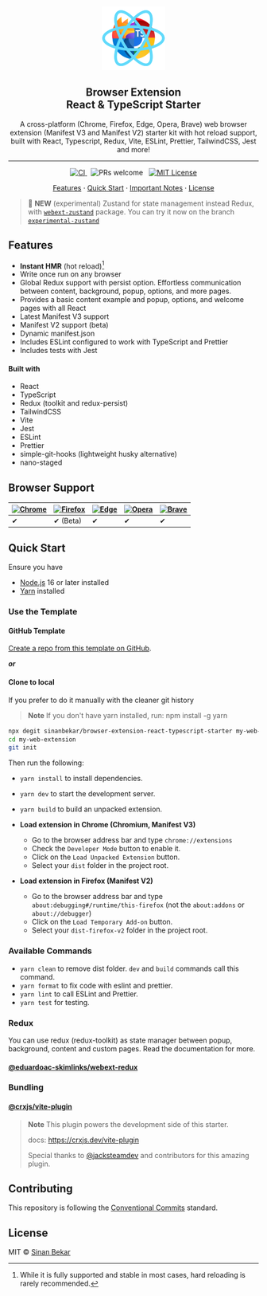 <div align="center">
  <br>
 <img src="https://raw.githubusercontent.com/sinanbekar/browser-extension-react-typescript-starter/main/public/images/extension_128.png" alt="Browser Extension React & TypeScript Starter" width="128">
  <br>
  <h2>
    Browser Extension <br>
    React & TypeScript Starter
    <br>
  </h2>
</div>

<p align="center">A cross-platform (Chrome, Firefox, Edge, Opera, Brave) web browser extension (Manifest V3 and Manifest V2) starter kit with hot reload support, built with React, Typescript, Redux, Vite, ESLint, Prettier, TailwindCSS, Jest and more! </p>
<hr />

<div align="center" >
  <a href="https://github.com/sinanbekar/browser-extension-react-typescript-starter/actions">
    <img src="https://github.com/sinanbekar/browser-extension-react-typescript-starter/actions/workflows/ci.yml/badge.svg" alt="CI">
  </a>
    &nbsp;
  <a>
    <img src="https://img.shields.io/badge/PRs-welcome-brightgreen.svg" alt="PRs welcome">
  </a>
    &nbsp;
  <a href="https://github.com/sinanbekar/browser-extension-react-typescript-starter/blob/main/LICENSE">
    <img src="https://img.shields.io/apm/l/atomic-design-ui.svg" alt="MIT License">
  </a>

</div>

<p align="center">
  <a href="#features">Features</a> ·
  <a href="#quick-start">Quick Start</a> ·
  <a href="#important-notes">Important Notes</a> ·
  <a href="#license">License</a>
</p>

> 🚀 **NEW** (experimental) Zustand for state management instead Redux, with [`webext-zustand`](https://github.com/sinanbekar/webext-zustand) package. You can try it now on the branch [`experimental-zustand`](https://github.com/sinanbekar/browser-extension-react-typescript-starter/tree/experimental-zustand)

## Features

- **Instant HMR** (hot reload)[^1]
- Write once run on any browser
- Global Redux support with persist option. Effortless communication between content, background, popup, options, and more pages.
- Provides a basic content example and popup, options, and welcome pages with all React
- Latest Manifest V3 support
- Manifest V2 support (beta)
- Dynamic manifest.json
- Includes ESLint configured to work with TypeScript and Prettier
- Includes tests with Jest

#### Built with

- React
- TypeScript
- Redux (toolkit and redux-persist)
- TailwindCSS
- Vite
- Jest
- ESLint
- Prettier
- simple-git-hooks (lightweight husky alternative)
- nano-staged

[^1]: While it is fully supported and stable in most cases, hard reloading is rarely recommended.

## Browser Support

| [![Chrome](https://raw.github.com/alrra/browser-logos/master/src/chrome/chrome_48x48.png)](/) | [![Firefox](https://raw.github.com/alrra/browser-logos/master/src/firefox/firefox_48x48.png)](/) | [![Edge](https://raw.github.com/alrra/browser-logos/master/src/edge/edge_48x48.png)](/) | [![Opera](https://raw.github.com/alrra/browser-logos/master/src/opera/opera_48x48.png)](/) | [![Brave](https://raw.github.com/alrra/browser-logos/master/src/brave/brave_48x48.png)](/) |
| --------------------------------------------------------------------------------------------- | ------------------------------------------------------------------------------------------------ | --------------------------------------------------------------------------------------- | ------------------------------------------------------------------------------------------ | ------------------------------------------------------------------------------------------ |
| ✔                                                                                             | ✔ (Beta)                                                                                         | ✔                                                                                       | ✔                                                                                          | ✔                                                                                          |

## Quick Start

Ensure you have

- [Node.js](https://nodejs.org) 16 or later installed
- [Yarn](https://yarnpkg.com) installed

### Use the Template

#### GitHub Template

[Create a repo from this template on GitHub](https://github.com/sinanbekar/browser-extension-react-typescript-starter/generate).

**_or_**

#### Clone to local

If you prefer to do it manually with the cleaner git history

> **Note** If you don't have yarn installed, run: npm install -g yarn

```bash
npx degit sinanbekar/browser-extension-react-typescript-starter my-web-extension
cd my-web-extension
git init
```

Then run the following:

- `yarn install` to install dependencies.
- `yarn dev` to start the development server.
- `yarn build` to build an unpacked extension.

- **Load extension in Chrome (Chromium, Manifest V3)**

  - Go to the browser address bar and type `chrome://extensions`
  - Check the `Developer Mode` button to enable it.
  - Click on the `Load Unpacked Extension` button.
  - Select your `dist` folder in the project root.

- **Load extension in Firefox (Manifest V2)**

  - Go to the browser address bar and type `about:debugging#/runtime/this-firefox` (not the `about:addons` or `about://debugger`)
  - Click on the `Load Temporary Add-on` button.
  - Select your `dist-firefox-v2` folder in the project root.

### Available Commands

- `yarn clean` to remove dist folder. `dev` and `build` commands call this command.
- `yarn format` to fix code with eslint and prettier.
- `yarn lint` to call ESLint and Prettier.
- `yarn test` for testing.

### Redux

You can use redux (redux-toolkit) as state manager between popup, background, content and custom pages. Read the documentation for more.

#### [@eduardoac-skimlinks/webext-redux](https://github.com/eduardoacskimlinks/webext-redux)

### Bundling

#### [@crxjs/vite-plugin](https://github.com/crxjs/chrome-extension-tools)

> **Note** This plugin powers the development side of this starter.
>
> docs: https://crxjs.dev/vite-plugin
>
> Special thanks to [@jacksteamdev](https://github.com/jacksteamdev) and contributors for this amazing plugin.

## Contributing

This repository is following the [Conventional Commits](https://www.conventionalcommits.org/en/v1.0.0/) standard.

## License

MIT © [Sinan Bekar](https://sinan.engineer)
